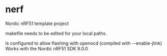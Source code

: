 # nerf
Nordic nRF51 template project

makefile needs to be edited for your local paths.

Is configured to allow flashing with openocd (compiled with --enable-jlink)
Works with the Nordic nRF51 SDK 9.0.0

